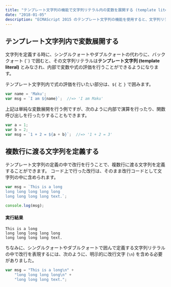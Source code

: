 ```yaml
---
title: "テンプレート文字列の機能で文字列リテラル内の変数を展開する (template literal)"
date: "2018-01-05"
description: "ECMAScript 2015 のテンプレート文字列の機能を使用すると、文字列リテラル内で変数を展開したり、簡単な式を実行したりすることができます。"
---
```


テンプレート文字列内で変数展開する
----

文字列を定義する時に、シングルクォートやダブルクォートの代わりに、バッククォート (`` ` ``) で囲むと、その文字列リテラルは**テンプレート文字列 (template literal)** とみなされ、内部で変数や式の評価を行うことができるようになります。

テンプレート文字列内で式の評価を行いたい部分は、`${` と `}` で囲みます。

~~~ javascript
var name = 'Maku';
var msg = `I am ${name}`;  //=> 'I am Maku'
~~~

上記は単純な変数展開を行う例ですが、次のように内部で演算を行ったり、関数呼び出しを行ったりすることもできます。

~~~ javascript
var a = 1;
var b = 2;
var msg = `1 + 2 = ${a + b}`;  //=> '1 + 2 = 3'
~~~


複数行に渡る文字列を定義する
----

テンプレート文字列の定義の中で改行を行うことで、複数行に渡る文字列を定義することができます。
コード上で行った改行は、そのまま改行コードとして文字列の中に含められます。

~~~ javascript
var msg = `This is a long
long long long long long
long long long long text.`;

console.log(msg);
~~~

#### 実行結果

~~~
This is a long
long long long long long
long long long long text.
~~~

ちなみに、シングルクォートやダブルクォートで囲んで定義する文字列リテラルの中で改行を表現するには、次のように、明示的に改行文字 (`\n`) を含める必要がありました。

~~~ javascript
var msg = "This is a long\n" +
    "long long long long\n" +
    "long long long text.";
~~~

